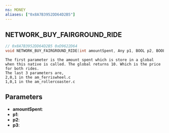 ```yaml
---
ns: MONEY
aliases: ["0x8A7B3952DD64D2B5"]
---
```

## NETWORK_BUY_FAIRGROUND_RIDE

```c
// 0x8A7B3952DD64D2B5 0xD9622D64
void NETWORK_BUY_FAIRGROUND_RIDE(int amountSpent, Any p1, BOOL p2, BOOL p3);
```

```
The first parameter is the amount spent which is store in a global when this native is called. The global returns 10. Which is the price for both rides.  
The last 3 parameters are,   
2,0,1 in the am_ferriswheel.c  
1,0,1 in the am_rollercoaster.c  
```

## Parameters
* **amountSpent**: 
* **p1**: 
* **p2**: 
* **p3**: 

